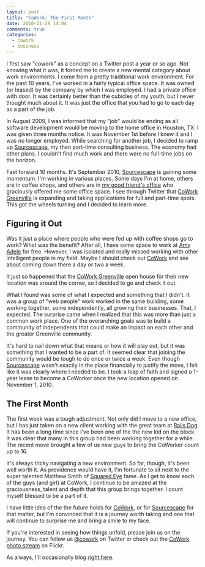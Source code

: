 ```yaml
---
layout: post
title: "CoWork: The First Month"
date: 2010-11-29 14:04
comments: true
categories:
  - cowork
  - business
---
```

I first saw "cowork" as a concept on a Twitter post a year or so ago. Not knowing what it was, it forced me to create a new mental category about work environments. I come from a pretty traditional work environment. For the past 10 years, I've worked in a fairly typical office space. It was owned (or leased) by the company by which I was employed. I had a private office with door. It was certainly better than the cubicles of my youth, but I never thought much about it. It was just the office that you had to go to each day as a part of the job.

In August 2009, I was informed that my "job" would be ending as all software development would be moving to the home office in Houston, TX. I was given three months notice. It was November 1st before I knew it and I was no longer employed. While searching for another job, I decided to ramp up [Sourcescape][ss], my then part-time consulting business. The economy had other plans. I couldn't find much work and there were no full-time jobs on the horizon.

Fast forward 10 months. It's September 2010, [Sourcescape][ss] is gaining some momentum. I'm working in various places. Some days I'm at home, others are in coffee shops, and others are in [my good friend's office][aa] who graciously offered me some office space. I see through Twitter that [CoWork Greenville][cw] is expanding and taking applications for full and part-time spots. This got the wheels turning and I decided to learn more.

Figuring it Out
-----------

Was it just a place where people who were fed up with coffee shops go to work? What was the benefit? After all, I have some space to work at [Amy Adele][aa] for free. However, I was isolated and really missed working with other intelligent people in my field. Maybe I should check out [CoWork][cw] and see about coming down there a day or two a week.

It just so happened that the [CoWork Greenville][cw] open house for their new location was around the corner, so I decided to go and check it out.

What I found was some of what I expected and something that I didn't. It was a group of "web people" work worked in the same building, some working together, some independently, all growing their businesses. That, I expected. The surprise came when I realized that this was more than just a common work place. One of the overarching goals was to build a community of independents that could make an impact on each other and the greater Greenville community.

It's hard to nail down what that means or how it will play out, but it was something that I wanted to be a part of. It seemed clear that joining the community would be tough to do once or twice a week. Even though [Sourcescape][ss] wasn't exactly in the place financially to justify the move, I felt like it was clearly where I needed to be. I took a leap of faith and signed a 1-year lease to become a CoWorker once the new location opened on November 1, 2010.

The First Month
------------

The first week was a tough adjustment. Not only did I move to a new office, but I has just taken on a new client working with the great team at [Rails Dog][rd]. It has been a long time since I've been one of the the new kid on the block. It was clear that many in this group had been working together for a while. The recent move brought a few of us new guys to bring the CoWorker count up to 16.

It's always tricky navigating a new environment. So far, though, it's been well worth it. As providence would have it, I'm fortunate to sit next to the super talented Matthew Smith of [Squared Eye][se] fame. As I get to know each of the guys (and girl) at CoWork, I continue to be amazed at the graciousness, talent and depth that this group brings together. I count myself blessed to be a part of it.

I have little idea of the the future holds for [CoWork][cw], or for [Sourcescape][ss] for that matter, but I'm convinced that it is a journey worth taking and one that will continue to surprise me and bring a smile to my face.

If you're interested in seeing how things unfold, please join us on the journey. You can follow us [@cowork](http://twitter.com/cowork) on Twitter or check out the [CoWork photo stream](http://www.flickr.com/groups/cowork/pool/with/5199226596/) on Flickr.

As always, I'll occasionally blog [right here](http://ryanwood.com/).


[ss]: http://sourcescape.com/
[cw]: http://coworkgreenville.com/ (CoWork Greenville)
[aa]: http://www.amyadele.com/
[rd]: http://www.railsdog.com/
[se]: http://squaredeye.com/